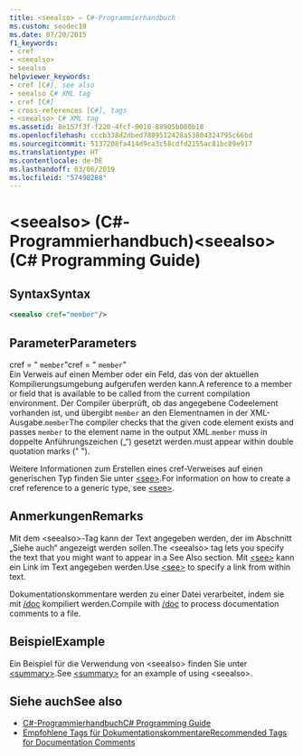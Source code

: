 ```yaml
---
title: <seealso> – C#-Programmierhandbuch
ms.custom: seodec18
ms.date: 07/20/2015
f1_keywords:
- cref
- <seealso>
- seealso
helpviewer_keywords:
- cref [C#], see also
- seealso C# XML tag
- cref [C#]
- cross-references [C#], tags
- <seealso> C# XML tag
ms.assetid: 8e157f3f-f220-4fcf-9010-88905b080b18
ms.openlocfilehash: cccb338d2dbed7889512428a53804324795c66bd
ms.sourcegitcommit: 5137208fa414d9ca3c58cdfd2155ac81bc89e917
ms.translationtype: HT
ms.contentlocale: de-DE
ms.lasthandoff: 03/06/2019
ms.locfileid: "57498288"
---
```

# <a name="seealso-c-programming-guide"></a><span data-ttu-id="7188a-102">\<seealso> (C#-Programmierhandbuch)</span><span class="sxs-lookup"><span data-stu-id="7188a-102">\<seealso> (C# Programming Guide)</span></span>
## <a name="syntax"></a><span data-ttu-id="7188a-103">Syntax</span><span class="sxs-lookup"><span data-stu-id="7188a-103">Syntax</span></span>  
  
```xml  
<seealso cref="member"/>  
```  
  
## <a name="parameters"></a><span data-ttu-id="7188a-104">Parameter</span><span class="sxs-lookup"><span data-stu-id="7188a-104">Parameters</span></span>  
 <span data-ttu-id="7188a-105">cref = " `member`"</span><span class="sxs-lookup"><span data-stu-id="7188a-105">cref = " `member`"</span></span>  
 <span data-ttu-id="7188a-106">Ein Verweis auf einen Member oder ein Feld, das von der aktuellen Kompilierungsumgebung aufgerufen werden kann.</span><span class="sxs-lookup"><span data-stu-id="7188a-106">A reference to a member or field that is available to be called from the current compilation environment.</span></span> <span data-ttu-id="7188a-107">Der Compiler überprüft, ob das angegebene Codeelement vorhanden ist, und übergibt `member` an den Elementnamen in der XML-Ausgabe.`member`</span><span class="sxs-lookup"><span data-stu-id="7188a-107">The compiler checks that the given code element exists and passes `member` to the element name in the output XML.`member`</span></span> <span data-ttu-id="7188a-108">muss in doppelte Anführungszeichen („“) gesetzt werden.</span><span class="sxs-lookup"><span data-stu-id="7188a-108">must appear within double quotation marks (" ").</span></span>  
  
 <span data-ttu-id="7188a-109">Weitere Informationen zum Erstellen eines cref-Verweises auf einen generischen Typ finden Sie unter [\<see>](../../../csharp/programming-guide/xmldoc/see.md).</span><span class="sxs-lookup"><span data-stu-id="7188a-109">For information on how to create a cref reference to a generic type, see [\<see>](../../../csharp/programming-guide/xmldoc/see.md).</span></span>  
  
## <a name="remarks"></a><span data-ttu-id="7188a-110">Anmerkungen</span><span class="sxs-lookup"><span data-stu-id="7188a-110">Remarks</span></span>  
 <span data-ttu-id="7188a-111">Mit dem \<seealso>-Tag kann der Text angegeben werden, der im Abschnitt „Siehe auch“ angezeigt werden sollen.</span><span class="sxs-lookup"><span data-stu-id="7188a-111">The \<seealso> tag lets you specify the text that you might want to appear in a See Also section.</span></span> <span data-ttu-id="7188a-112">Mit [\<see>](../../../csharp/programming-guide/xmldoc/see.md) kann ein Link im Text angegeben werden.</span><span class="sxs-lookup"><span data-stu-id="7188a-112">Use [\<see>](../../../csharp/programming-guide/xmldoc/see.md) to specify a link from within text.</span></span>  
  
 <span data-ttu-id="7188a-113">Dokumentationskommentare werden zu einer Datei verarbeitet, indem sie mit [/doc](../../../csharp/language-reference/compiler-options/doc-compiler-option.md) kompiliert werden.</span><span class="sxs-lookup"><span data-stu-id="7188a-113">Compile with [/doc](../../../csharp/language-reference/compiler-options/doc-compiler-option.md) to process documentation comments to a file.</span></span>  
  
## <a name="example"></a><span data-ttu-id="7188a-114">Beispiel</span><span class="sxs-lookup"><span data-stu-id="7188a-114">Example</span></span>  
 <span data-ttu-id="7188a-115">Ein Beispiel für die Verwendung von \<seealso> finden Sie unter [\<summary>](../../../csharp/programming-guide/xmldoc/summary.md).</span><span class="sxs-lookup"><span data-stu-id="7188a-115">See [\<summary>](../../../csharp/programming-guide/xmldoc/summary.md) for an example of using \<seealso>.</span></span>  
  
## <a name="see-also"></a><span data-ttu-id="7188a-116">Siehe auch</span><span class="sxs-lookup"><span data-stu-id="7188a-116">See also</span></span>

- [<span data-ttu-id="7188a-117">C#-Programmierhandbuch</span><span class="sxs-lookup"><span data-stu-id="7188a-117">C# Programming Guide</span></span>](../../../csharp/programming-guide/index.md)
- [<span data-ttu-id="7188a-118">Empfohlene Tags für Dokumentationskommentare</span><span class="sxs-lookup"><span data-stu-id="7188a-118">Recommended Tags for Documentation Comments</span></span>](../../../csharp/programming-guide/xmldoc/recommended-tags-for-documentation-comments.md)
